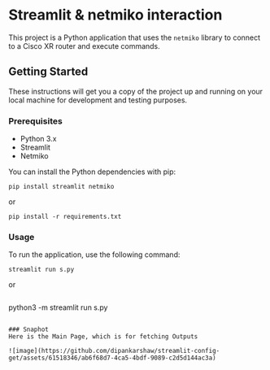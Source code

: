 # Streamlit & netmiko interaction

This project is a Python application that uses the `netmiko` library to connect to a Cisco XR router and execute commands.

## Getting Started

These instructions will get you a copy of the project up and running on your local machine for development and testing purposes.

### Prerequisites

- Python 3.x
- Streamlit
- Netmiko

You can install the Python dependencies with pip:

```
pip install streamlit netmiko
```
or 
```
pip install -r requirements.txt
```

### Usage
To run the application, use the following command:

```
streamlit run s.py
```
or 
```

```
python3 -m streamlit run s.py
```

### Snaphot
Here is the Main Page, which is for fetching Outputs

![image](https://github.com/dipankarshaw/streamlit-config-get/assets/61518346/ab6f68d7-4ca5-4bdf-9089-c2d5d144ac3a)




